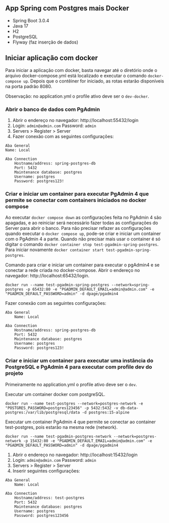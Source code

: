 ## App Spring com Postgres mais Docker

- Spring Boot 3.0.4
- Java 17
- H2
- PostgreSQL
- Flyway (faz inserção de dados)

## Iniciar aplicação com docker

Para iniciar a aplicação com docker, basta navegar até o diretório onde o arquivo docker-compose.yml 
está localizado e executar o comando `docker-compose up`. 
Depois que o contêiner for iniciado, as rotas estarão disponíveis na porta padrão 8080.

Observação: no application.yml o profile ativo deve ser o `dev-docker`.

### Abrir o banco de dados  com PgAdmin

1. Abrir o endereço no navegador: http://localhost:55432/login
2. Login: `admin@admin.com` Password: `admin`
3. Servers > Register > Server
4. Fazer conexão com as seguintes configurações:

```
Aba General
Name: Local

Aba Connection
    Hostname/address: spring-postgres-db 
    Port: 5432  
    Maintenance database: postgres
    Username: postgres
    Password: postgres123!
```

### Criar e iniciar um container para executar PgAdmin 4 que permite se conectar com containers iniciados no docker compose
Ao executar `docker compose down` as configurações feita no PgAdmin 4 são apagadas,
e ao reiniciar será necessário fazer todas as configurações do Server para abrir o banco.
Para não precisar refazer as configurações quando executar o `docker compose up`, pode-se criar e iniciar um container  com o PgAdmin 4 a parte.
Quando não precisar mais usar o container é só digitar o comando `docker container stop test-pgadmin-spring-postgres`.
Para iniciar novamente  `docker container start test-pgadmin-spring-postgres`.

Comando para criar e iniciar um container para executar o pgAdmin4 e se conectar a rede criada no docker-compose. Abrir o endereço no navegador: http://localhost:65432/login.

```shell
docker run --name test-pgadmin-spring-postgres --network=spring-postgres -p 65432:80 -e "PGADMIN_DEFAULT_EMAIL=admin@admin.com" -e "PGADMIN_DEFAULT_PASSWORD=admin" -d dpage/pgadmin4
```
Fazer conexão com as seguintes configurações:

```
Aba General
    Name: Local

Aba Connection
    Hostname/address: spring-postgres-db 
    Port: 5432  
    Maintenance database: postgres
    Username: postgres
    Password: postgres123!
```

### Criar e iniciar um container para executar uma instância do PostgreSQL e PgAdmin 4 para executar com profile dev do projeto
Primeiramente no application.yml o profile ativo deve ser o `dev`.

Executar um container docker com postgreSQL.
```shell
docker run --name test-postgres --network=postgres-network -e "POSTGRES_PASSWORD=postgres123456" -p 5432:5432 -v db-data-postgres:/var/lib/postgresql/data -d postgres:15-alpine
```
Executar um container PgAdmin 4 que permite se conectar ao container test-postgres, pois estarão na mesma rede (network).
```shell
docker run --name test-pgadmin-postgres-network --network=postgres-network -p 15432:80 -e "PGADMIN_DEFAULT_EMAIL=admin@admin.com" -e "PGADMIN_DEFAULT_PASSWORD=admin" -d dpage/pgadmin4
```

1. Abrir o endereço no navegador: http://localhost:15432/login
2. Login: `admin@admin.com` Password: `admin`
3. Servers > Register > Server
4. Inserir seguintes configurações:

```
Aba General
    Name: Local
    
Aba Connection
    Hostname/address: test-postgres 
    Port: 5432  
    Maintenance database: postgres
    Username: postgres
    Password: postgres123456
```
